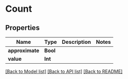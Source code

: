 # Count

## Properties
Name | Type | Description | Notes
------------ | ------------- | ------------- | -------------
**approximate** | **Bool** |  | 
**value** | **Int** |  | 

[[Back to Model list]](../README.md#documentation-for-models) [[Back to API list]](../README.md#documentation-for-api-endpoints) [[Back to README]](../README.md)


